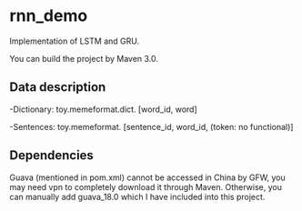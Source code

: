 # rnn_demo

Implementation of LSTM and GRU. 

You can build the project by Maven 3.0.

## Data description

-Dictionary: toy.memeformat.dict. [word_id, word]

-Sentences: toy.memeformat. [sentence_id, word_id, (token: no functional)]

## Dependencies

Guava (mentioned in pom.xml) cannot be accessed in China by GFW, you may need vpn to completely download it through Maven. Otherwise, you can manually add guava_18.0 which I have included into this project.
